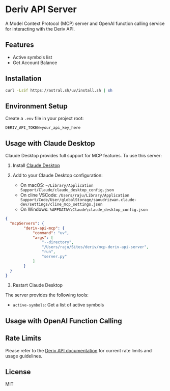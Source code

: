 # Deriv API Server

A Model Context Protocol (MCP) server and OpenAI function calling service for interacting with the Deriv API.

## Features

- Active symbols list
- Get Account Balance

## Installation

```bash
curl -LsSf https://astral.sh/uv/install.sh | sh
```

## Environment Setup

Create a `.env` file in your project root:

```env
DERIV_API_TOKEN=your_api_key_here
```

## Usage with Claude Desktop

Claude Desktop provides full support for MCP features. To use this server:

1. Install [Claude Desktop](https://claude.ai/download)

2. Add to your Claude Desktop configuration:
   - On macOS: `~/Library/Application Support/Claude/claude_desktop_config.json`
   - On cline VSCode: `/Users/raju/Library/Application Support/Code/User/globalStorage/saoudrizwan.claude-dev/settings/cline_mcp_settings.json`
   - On Windows: `%APPDATA%\Claude\claude_desktop_config.json`

```json
{
  "mcpServers": {
        "deriv-api-mcp": {
            "command": "uv",
            "args": [
                "--directory",
                "/Users/raju/Sites/deriv/mcp-deriv-api-server",
                "run",
                "server.py"
            ]
        }
  }
}
```

3. Restart Claude Desktop

The server provides the following tools:
- `active-symbols`: Get a list of active symbols


## Usage with OpenAI Function Calling


## Rate Limits

Please refer to the [Deriv API documentation](https://api.deriv.com) for current rate limits and usage guidelines.

## License

MIT 